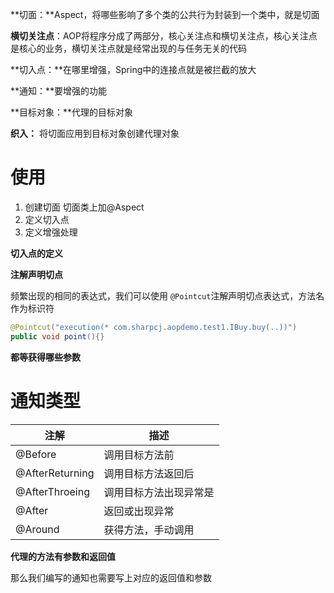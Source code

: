 **切面：**Aspect，将哪些影响了多个类的公共行为封装到一个类中，就是切面

**横切关注点**：AOP将程序分成了两部分，核心关注点和横切关注点，核心关注点是核心的业务，横切关注点就是经常出现的与任务无关的代码

**切入点：**在哪里增强，Spring中的连接点就是被拦截的放大

**通知：**要增强的功能

**目标对象：**代理的目标对象

**织入：** 将切面应用到目标对象创建代理对象



# 使用

1. 创建切面 切面类上加@Aspect
2. 定义切入点
3. 定义增强处理



**切入点的定义**



**注解声明切点**

频繁出现的相同的表达式，我们可以使用 `@Pointcut`注解声明切点表达式，方法名作为标识符

```java
@Pointcut("execution(* com.sharpcj.aopdemo.test1.IBuy.buy(..))")
public void point(){}
```







**都等获得哪些参数**





# 通知类型

| 注解            | 描述                   |
| --------------- | ---------------------- |
| @Before         | 调用目标方法前         |
| @AfterReturning | 调用目标方法返回后     |
| @AfterThroeing  | 调用目标方法出现异常是 |
| @After          | 返回或出现异常         |
| @Around         | 获得方法，手动调用     |





**代理的方法有参数和返回值**

那么我们编写的通知也需要写上对应的返回值和参数

